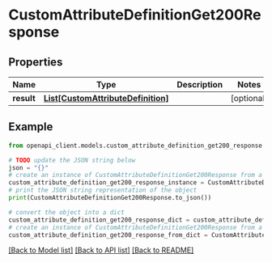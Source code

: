 # CustomAttributeDefinitionGet200Response


## Properties

Name | Type | Description | Notes
------------ | ------------- | ------------- | -------------
**result** | [**List[CustomAttributeDefinition]**](CustomAttributeDefinition.md) |  | [optional] 

## Example

```python
from openapi_client.models.custom_attribute_definition_get200_response import CustomAttributeDefinitionGet200Response

# TODO update the JSON string below
json = "{}"
# create an instance of CustomAttributeDefinitionGet200Response from a JSON string
custom_attribute_definition_get200_response_instance = CustomAttributeDefinitionGet200Response.from_json(json)
# print the JSON string representation of the object
print(CustomAttributeDefinitionGet200Response.to_json())

# convert the object into a dict
custom_attribute_definition_get200_response_dict = custom_attribute_definition_get200_response_instance.to_dict()
# create an instance of CustomAttributeDefinitionGet200Response from a dict
custom_attribute_definition_get200_response_from_dict = CustomAttributeDefinitionGet200Response.from_dict(custom_attribute_definition_get200_response_dict)
```
[[Back to Model list]](../README.md#documentation-for-models) [[Back to API list]](../README.md#documentation-for-api-endpoints) [[Back to README]](../README.md)


